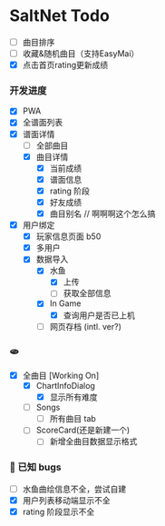 # SaltNet Todo

- [ ] 曲目排序
- [ ] 收藏&随机曲目（支持EasyMai）
- [x] 点击首页rating更新成绩

### 开发进度

- [x] PWA
- [x] 全谱面列表
- [x] 谱面详情
    - [ ] 全部曲目
    - [x] 曲目详情
        - [x] 当前成绩
        - [x] 谱面信息
        - [x] rating 阶段
        - [x] 好友成绩
        - [x] 曲目别名 // 啊啊啊这个怎么搞
- [x] 用户绑定
    - [x] 玩家信息页面 b50
    - [x] 多用户
    - [x] 数据导入
        - [x] 水鱼
            - [x] 上传
            - [ ] 获取全部信息
        - [x] In Game
            - [x] 查询用户是否已上机
        - [ ] 网页存档 (intl. ver?)

### 🫓

- [x] 全曲目 [Working On]
    - [x] ChartInfoDialog
        - [x] 显示所有难度
    - [ ] Songs
        - [ ] 所有曲目 tab
    - [ ] ScoreCard(还是新建一个)
        - [ ] 新增全曲目数据显示格式

### 🐛 已知 bugs

- [ ] 水鱼曲绘信息不全，尝试自建
- [x] 用户列表移动端显示不全
- [x] rating 阶段显示不全
